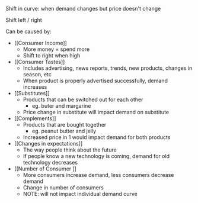 
Shift in curve: when demand changes but price doesn't change

Shift left / right

Can be caused by:
- [[Consumer Income]]
	- More money = spend more
	- Shift to right when high
- [[Consumer Tastes]]
	- Includes advertising, news reports, trends, new products, changes in season, etc
	- When product is properly advertised successfully, demand increases
- [[Substitutes]]
	- Products that can be switched out for each other
		- eg. buter and margarine
	- Price change in substitute will impact demand on substitute 
- [[Complements]]
	- Products that are bought together
		- eg. peanut butter and jelly
	- Increased price in 1 would impact demand for both products
- [[Changes in expectations]]
	- The way people think about the future
	- If people know a new technology is coming, demand for old technology decreases
- [[Number of Consumer ]]
	- More consumers increase demand, less consumers decrease demand
	- Change in number of consumers 
	- NOTE: will not impact individual demand curve

